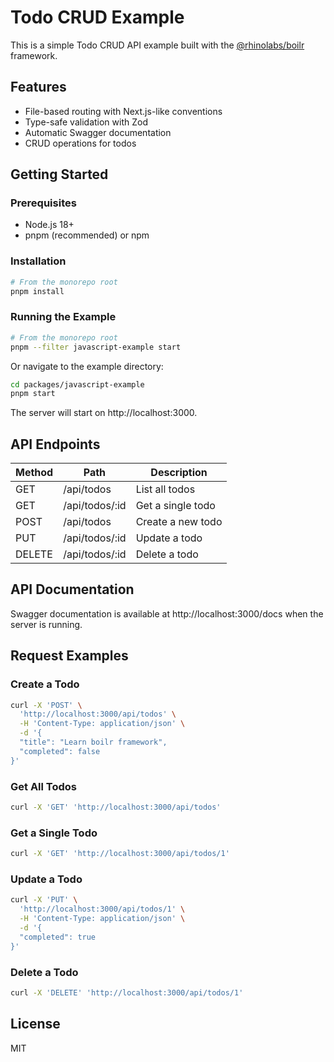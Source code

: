 # Todo CRUD Example

This is a simple Todo CRUD API example built with the [@rhinolabs/boilr](https://github.com/rhinolabs/framework) framework.

## Features

- File-based routing with Next.js-like conventions
- Type-safe validation with Zod
- Automatic Swagger documentation
- CRUD operations for todos

## Getting Started

### Prerequisites

- Node.js 18+
- pnpm (recommended) or npm

### Installation

```bash
# From the monorepo root
pnpm install
```

### Running the Example

```bash
# From the monorepo root
pnpm --filter javascript-example start
```

Or navigate to the example directory:

```bash
cd packages/javascript-example
pnpm start
```

The server will start on http://localhost:3000.

## API Endpoints

| Method | Path           | Description         |
|--------|----------------|---------------------|
| GET    | /api/todos     | List all todos      |
| GET    | /api/todos/:id | Get a single todo   |
| POST   | /api/todos     | Create a new todo   |
| PUT    | /api/todos/:id | Update a todo       |
| DELETE | /api/todos/:id | Delete a todo       |

## API Documentation

Swagger documentation is available at http://localhost:3000/docs when the server is running.

## Request Examples

### Create a Todo

```bash
curl -X 'POST' \
  'http://localhost:3000/api/todos' \
  -H 'Content-Type: application/json' \
  -d '{
  "title": "Learn boilr framework",
  "completed": false
}'
```

### Get All Todos

```bash
curl -X 'GET' 'http://localhost:3000/api/todos'
```

### Get a Single Todo

```bash
curl -X 'GET' 'http://localhost:3000/api/todos/1'
```

### Update a Todo

```bash
curl -X 'PUT' \
  'http://localhost:3000/api/todos/1' \
  -H 'Content-Type: application/json' \
  -d '{
  "completed": true
}'
```

### Delete a Todo

```bash
curl -X 'DELETE' 'http://localhost:3000/api/todos/1'
```

## License

MIT